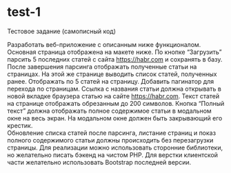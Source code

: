 # test-1
Тестовое задание (самописный код)

Разработать веб-приложение с описанным ниже функционалом. Основная страница отображена на макете ниже.
По кнопке “Загрузить” парсить 5 последних статей с сайта https://habr.com и сохранять в базу. После завершения парсинга отображать полученные статьи на страницах. 
На этой же странице выводить список статей, полученных ранее. Отображать по 5 статей на страницу. Добавить пагинатор для перехода по страницам.
Ссылка с названия статьи должна открывать в новой вкладке браузера статью на сайте https://habr.com. Текст статей на странице отображать обрезанным до 200 символов. Кнопка “Полный текст” должна отображать полное содержимое статьи в модальном окне на весь экран. На модальном окне должен быть закрывающий его крестик.  
Обновление списка статей после парсинга, листание страниц и показ полного содержимого статьи должны происходить без перезагрузки страницы.
Для реализации можно использовать сторонние библиотеки, но желательно писать бэкенд на чистом PHP. Для верстки клиентской части желательно использовать Bootstrap последней версии.
